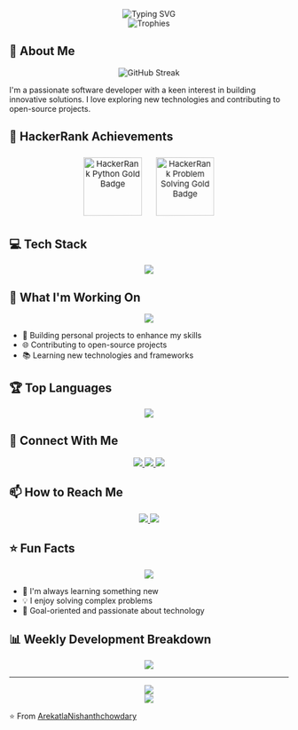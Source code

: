 <div align="center" style="perspective: 1000px;">
  <img src="https://readme-typing-svg.herokuapp.com?font=Fira+Code&weight=500&size=40&pause=1000&color=2E9AFE&center=true&vCenter=true&width=600&height=100&lines=Hi+there!+I'm+Nishanth;Welcome+to+my+profile!;Let's+connect+and+code+together!" alt="Typing SVG" style="transform: translateZ(20px);" />
</div>

<div align="center" style="perspective: 1000px;">
  <img src="https://github-profile-trophy.vercel.app/?username=ArekatlaNishanthchowdary&theme=radical&no-frame=true&no-bg=true&margin-w=4&row=1" alt="Trophies" style="transform: translateZ(20px);" />
</div>

## 🚀 About Me
<div align="center" style="perspective: 1000px;">
  <img src="https://github-readme-streak-stats.herokuapp.com/?user=ArekatlaNishanthchowdary&theme=radical&hide_border=true" alt="GitHub Streak" style="transform: translateZ(20px);" />
</div>

I'm a passionate software developer with a keen interest in building innovative solutions. I love exploring new technologies and contributing to open-source projects.

## 🏅 HackerRank Achievements
<div align="center" style="perspective: 1000px;">
  <img src="https://hrcdn.net/fcore/assets/badges/python-gold-12345.png" alt="HackerRank Python Gold Badge" style="width: 100px; height: 100px; margin: 10px; animation: floatRotate 6s infinite linear;" />
  <img src="https://hrcdn.net/fcore/assets/badges/problem-solving-gold-67890.png" alt="HackerRank Problem Solving Gold Badge" style="width: 100px; height: 100px; margin: 10px; animation: floatRotate 6s infinite linear;" />
</div>

<style>
@keyframes floatRotate {
  0% {
    transform: translateZ(50px) rotateY(0deg) translateY(0px);
  }
  50% {
    transform: translateZ(50px) rotateY(180deg) translateY(-20px);
  }
  100% {
    transform: translateZ(50px) rotateY(360deg) translateY(0px);
  }
}
</style>

## 💻 Tech Stack
<div align="center" style="perspective: 1000px;">
  <img src="https://skillicons.dev/icons?i=python,js,java,html,css,react,git,github,vscode,mysql,mongodb&theme=dark" style="transform: translateZ(20px);" />
</div>

## 🌟 What I'm Working On
<div align="center" style="perspective: 1000px;">
  <img src="https://github-readme-stats.vercel.app/api?username=ArekatlaNishanthchowdary&show_icons=true&theme=radical&hide_border=true&include_all_commits=true&count_private=true" style="transform: translateZ(20px);" />
</div>

- 🚀 Building personal projects to enhance my skills
- 🌐 Contributing to open-source projects
- 📚 Learning new technologies and frameworks

## 🏆 Top Languages
<div align="center" style="perspective: 1000px;">
  <img src="https://github-readme-stats.vercel.app/api/top-langs/?username=ArekatlaNishanthchowdary&layout=compact&theme=radical&hide_border=true" style="transform: translateZ(20px);" />
</div>

## 🤝 Connect With Me
<div align="center" style="perspective: 1000px;">
  <a href="https://linkedin.com/in/your-profile">
    <img src="https://img.shields.io/badge/LinkedIn-0077B5?style=for-the-badge&logo=linkedin&logoColor=white" style="transform: translateZ(20px);" />
  </a>
  <a href="https://twitter.com/your-handle">
    <img src="https://img.shields.io/badge/Twitter-1DA1F2?style=for-the-badge&logo=twitter&logoColor=white" style="transform: translateZ(20px);" />
  </a>
  <a href="https://your-portfolio.com">
    <img src="https://img.shields.io/badge/Portfolio-000000?style=for-the-badge&logo=About.me&logoColor=white" style="transform: translateZ(20px);" />
  </a>
</div>

## 📫 How to Reach Me
<div align="center" style="perspective: 1000px;">
  <a href="mailto:your.email@example.com">
    <img src="https://img.shields.io/badge/Email-D14836?style=for-the-badge&logo=gmail&logoColor=white" style="transform: translateZ(20px);" />
  </a>
  <a href="https://github.com/ArekatlaNishanthchowdary">
    <img src="https://img.shields.io/badge/GitHub-100000?style=for-the-badge&logo=github&logoColor=white" style="transform: translateZ(20px);" />
  </a>
</div>

## ⭐ Fun Facts
<div align="center" style="perspective: 1000px;">
  <img src="https://github-profile-summary-cards.vercel.app/api/cards/profile-details?username=ArekatlaNishanthchowdary&theme=radical" style="transform: translateZ(20px);" />
</div>

- 🌱 I'm always learning something new
- 💡 I enjoy solving complex problems
- 🎯 Goal-oriented and passionate about technology

## 📊 Weekly Development Breakdown
<div align="center" style="perspective: 1000px;">
  <img src="https://github-readme-activity-graph.vercel.app/graph?username=ArekatlaNishanthchowdary&theme=radical&hide_border=true" style="transform: translateZ(20px);" />
</div>

---
<div align="center" style="perspective: 1000px;">
  <img src="https://komarev.com/ghpvc/?username=ArekatlaNishanthchowdary&style=for-the-badge&color=blueviolet" style="transform: translateZ(20px);" />
</div>

<div align="center" style="perspective: 1000px;">
  <img src="https://github.com/ArekatlaNishanthchowdary/ArekatlaNishanthchowdary/blob/output/github-contribution-grid-snake-dark.svg" style="transform: translateZ(20px);" />
</div>

⭐️ From [ArekatlaNishanthchowdary](https://github.com/ArekatlaNishanthchowdary)

